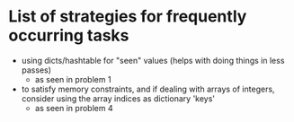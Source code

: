 # List of strategies for frequently occurring tasks

- using dicts/hashtable for "seen" values (helps with doing things in less passes)
    - as seen in problem 1
- to satisfy memory constraints, and if dealing with arrays of integers, consider using the array indices as dictionary 'keys'
    - as seen in problem 4